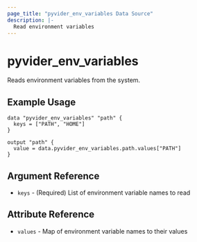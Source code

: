 ```yaml
---
page_title: "pyvider_env_variables Data Source"
description: |-
  Read environment variables
---
```


# pyvider_env_variables

Reads environment variables from the system.

## Example Usage

```hcl
data "pyvider_env_variables" "path" {
  keys = ["PATH", "HOME"]
}

output "path" {
  value = data.pyvider_env_variables.path.values["PATH"]
}
```

## Argument Reference

- `keys` - (Required) List of environment variable names to read

## Attribute Reference

- `values` - Map of environment variable names to their values

